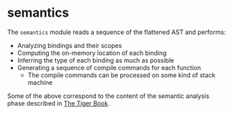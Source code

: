 # semantics

The `semantics` module reads a sequence of the flattened AST and performs:

* Analyzing bindings and their scopes
* Computing the on-memory location of each binding
* Inferring the type of each binding as much as possible
* Generating a sequence of compile commands for each function
  * The compile commands can be processed on some kind of stack machine

Some of the above correspond to the content of the semantic analysis phase described in
[The Tiger Book].

[The Tiger Book]: https://www.cs.princeton.edu/~appel/modern/
